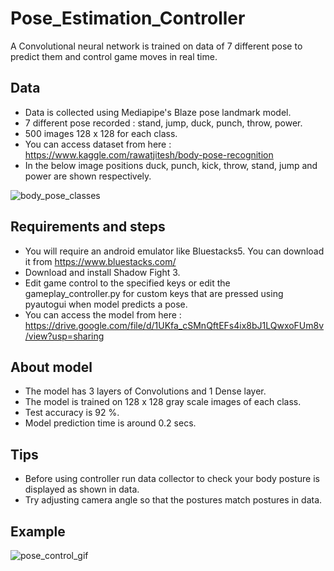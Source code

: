 # Pose_Estimation_Controller

A Convolutional neural network is trained on data of 7 different pose to predict them and control game moves in real time.
## Data 
  - Data is collected using Mediapipe's Blaze pose landmark model.
  - 7 different pose recorded : stand, jump, duck, punch, throw, power.
  - 500 images 128 x 128 for each class.
  - You can access dataset from here : https://www.kaggle.com/rawatjitesh/body-pose-recognition
  - In the below image positions duck, punch, kick, throw, stand, jump and power are shown respectively.
 
![body_pose_classes](https://user-images.githubusercontent.com/73243338/158011170-5eece4ab-5b66-4ba2-bfa9-dc9b28024b94.png)
  
## Requirements and steps
- You will require an android emulator like Bluestacks5. You can download it from https://www.bluestacks.com/
- Download and install Shadow Fight 3.
- Edit game control to the specified keys or edit the gameplay_controller.py for custom keys that are pressed using pyautogui when model predicts a pose.
- You can access the model from here : https://drive.google.com/file/d/1UKfa_cSMnQftEFs4ix8bJ1LQwxoFUm8v/view?usp=sharing

## About model
- The model has 3 layers of Convolutions and 1 Dense layer. 
- The model is trained on 128 x 128 gray scale images of each class.
- Test accuracy is 92 %.
- Model prediction time is around 0.2 secs.

## Tips
- Before using controller run data collector to check your body posture is displayed as shown in data.
- Try adjusting camera angle so that the postures match postures in data.

## Example
![pose_control_gif](https://user-images.githubusercontent.com/73243338/158011963-292c219e-652b-4d8d-8b59-85e13d0fba7d.gif)

